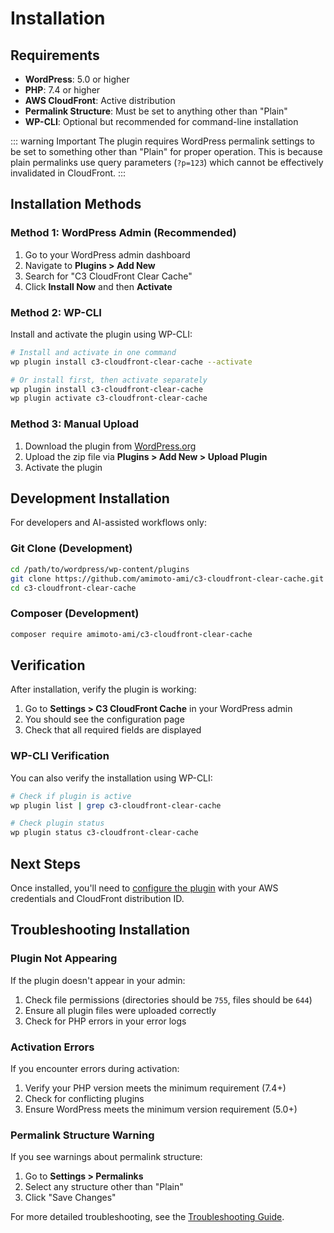 # Installation

## Requirements

- **WordPress**: 5.0 or higher
- **PHP**: 7.4 or higher
- **AWS CloudFront**: Active distribution
- **Permalink Structure**: Must be set to anything other than "Plain"
- **WP-CLI**: Optional but recommended for command-line installation

::: warning Important
The plugin requires WordPress permalink settings to be set to something other than "Plain" for proper operation. This is because plain permalinks use query parameters (`?p=123`) which cannot be effectively invalidated in CloudFront.
:::

## Installation Methods

### Method 1: WordPress Admin (Recommended)

1. Go to your WordPress admin dashboard
2. Navigate to **Plugins > Add New**
3. Search for "C3 CloudFront Clear Cache"
4. Click **Install Now** and then **Activate**

### Method 2: WP-CLI

Install and activate the plugin using WP-CLI:

```bash
# Install and activate in one command
wp plugin install c3-cloudfront-clear-cache --activate

# Or install first, then activate separately
wp plugin install c3-cloudfront-clear-cache
wp plugin activate c3-cloudfront-clear-cache
```

### Method 3: Manual Upload

1. Download the plugin from [WordPress.org](https://wordpress.org/plugins/c3-cloudfront-clear-cache/)
2. Upload the zip file via **Plugins > Add New > Upload Plugin**
3. Activate the plugin

## Development Installation

For developers and AI-assisted workflows only:

### Git Clone (Development)

```bash
cd /path/to/wordpress/wp-content/plugins
git clone https://github.com/amimoto-ami/c3-cloudfront-clear-cache.git
cd c3-cloudfront-clear-cache
```

### Composer (Development)

```bash
composer require amimoto-ami/c3-cloudfront-clear-cache
```

## Verification

After installation, verify the plugin is working:

1. Go to **Settings > C3 CloudFront Cache** in your WordPress admin
2. You should see the configuration page
3. Check that all required fields are displayed

### WP-CLI Verification

You can also verify the installation using WP-CLI:

```bash
# Check if plugin is active
wp plugin list | grep c3-cloudfront-clear-cache

# Check plugin status
wp plugin status c3-cloudfront-clear-cache
```

## Next Steps

Once installed, you'll need to [configure the plugin](/guide/configuration) with your AWS credentials and CloudFront distribution ID.

## Troubleshooting Installation

### Plugin Not Appearing

If the plugin doesn't appear in your admin:

1. Check file permissions (directories should be `755`, files should be `644`)
2. Ensure all plugin files were uploaded correctly
3. Check for PHP errors in your error logs

### Activation Errors

If you encounter errors during activation:

1. Verify your PHP version meets the minimum requirement (7.4+)
2. Check for conflicting plugins
3. Ensure WordPress meets the minimum version requirement (5.0+)

### Permalink Structure Warning

If you see warnings about permalink structure:

1. Go to **Settings > Permalinks**
2. Select any structure other than "Plain"
3. Click "Save Changes"

For more detailed troubleshooting, see the [Troubleshooting Guide](/guide/troubleshooting).